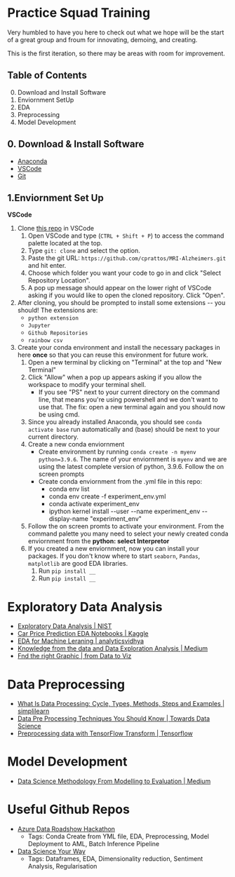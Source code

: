 # Practice Squad Training
Very humbled to have you here to check out what we hope will be the start of a great group and froum for innovating, demoing, and creating. 

This is the first iteration, so there may be areas with room for improvement. 

## Table of Contents
0. Download and Install Software
1. Enviornment SetUp
2. EDA
3. Preprocessing
4. Model Development

## 0. Download & Install Software
- [Anaconda](https://www.anaconda.com/products/distribution)
- [VSCode](https://code.visualstudio.com/Download)
- [Git](https://git-scm.com/downloads/)

## 1.Enviornment Set Up
**VSCode** 
1. Clone [this repo](https://github.com/cprattos/MRI-Alzheimers.git) in VSCode
   1. Open VSCode and type (`CTRL + Shift + P`) to access the command palette located at the top.
   2. Type `git: clone` and select the option.
   3. Paste the git URL: `https://github.com/cprattos/MRI-Alzheimers.git` and hit enter.
   4. Choose which folder you want your code to go in and click "Select Repository Location".
   6. A pop up message should appear on the lower right of VSCode asking if you would like to open the cloned repository. Click "Open".
2. After cloning, you should be prompted to install some extensions -- you should! The extensions are:
   * `python extension`
   * `Jupyter`
   * `Github Repositories`
   * `rainbow csv`
3. Create your conda environment and install the necessary packages in here **once** so that you can reuse this environment for future work.
   1. Open a new terminal by clicking on "Terminal" at the top and "New Terminal"
   2. Click "Allow" when a pop up appears asking if you allow the workspace to modify your terminal shell.
      * If you see "PS" next to your current directory on the command line, that means you're using powershell and we don't want to use that. The fix: open a new terminal again and you should now be using cmd.
   3. Since you already installed Anaconda, you should see `conda activate base` run automatically and (base) should be next to your current directory.
   4. Create a new conda enviornment
      - Create environment by running `conda create -n myenv python=3.9.6`. The name of your enviornment is `myenv` and we are using the latest complete version of python, 3.9.6. Follow the on screen prompts
      - Create conda enviornment from the .yml file in this repo:
           * conda env list
           * conda env create -f experiment_env.yml
           * conda activate experiment_env
           * ipython kernel install --user --name experiment_env --display-name "experiment_env"
   6. Follow the on screen promts to activate your environment. From the command palette you many need to select your newly created conda enviornment from the **python: select Interpretor** 
   7. If you created a new enviornment, now you can install your packages. If you don't know where to start `seaborn`, `Pandas`, `matplotlib` are good EDA libraries.
         1. Run `pip install __`
         2. Run `pip install __`
     
   

# Exploratory Data Analysis
- [Exploratory Data Analysis | NIST](https://www.itl.nist.gov/div898/handbook/toolaids/pff/eda.pdf?msclkid=d7346bcfc00911ec93f062f08345b6a6)
- [Car Price Prediction EDA Notebooks | Kaggle](https://www.kaggle.com/code/abhishekumeshparikh/car-price-prediction-eda-basics/notebook)
- [EDA for Machine Leraning | analyticsvidhya](https://www.analyticsvidhya.com/blog/2021/04/rapid-fire-eda-process-using-python-for-ml-implementation/)
- [Knowledge from the data and Data Exploration Analysis | Medium](https://medium.com/ml-research-lab/chapter-4-knowledge-from-the-data-and-data-exploration-analysis-99a734792733)
- [Fnd the right Graphic | from Data to Viz](https://www.data-to-viz.com/)

# Data Preprocessing
- [What Is Data Processing: Cycle, Types, Methods, Steps and Examples | simplilearn](https://www.simplilearn.com/what-is-data-processing-article)
- [Data Pre Processing Techniques You Should Know | Towards Data Science](https://towardsdatascience.com/data-pre-processing-techniques-you-should-know-8954662716d6)
- [Preprocessing data with TensorFlow Transform | Tensorflow](https://www.tensorflow.org/tfx/tutorials/transform/simple)

# Model Development
- [Data Science Methodology From Modelling to Evaluation | Medium](https://medium.com/ml-research-lab/part-4-data-science-methodology-from-modelling-to-evaluation-3fb3c0cdf805)

# Useful Github Repos
- [Azure Data Roadshow Hackathon](https://github.com/memasanz/titantic-dataset-azuredataroadshowhack)
   * Tags: Conda Create from YML file, EDA, Preprocessing, Model Deployment to AML, Batch Inference Pipeline
- [Data Science Your Way](https://github.com/jadianes/data-science-your-way)
   * Tags: Dataframes, EDA, Dimensionality reduction, Sentiment Analysis, Regularisation 

